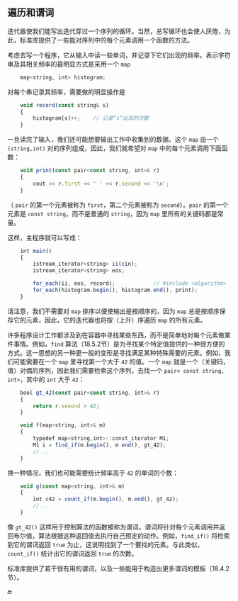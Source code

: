 ## 遍历和谓词

迭代器使我们能写出迭代穿过一个序列的循环。当然，总写循环也会使人厌倦，为此，标准库提供了一些能对序列中的每个元素调用一个函数的方法。

考虑去写一个程序，它从输入中读一些单词，并记录下它们出现的频率。表示字符串及其相关频率的最明显方式是采用一个 `map`

```javascript
    map<string, int> histogram;
```

对每个串记录其频率，需要做的明显操作是

```javascript
    void record(const string& s)
    {
        histogram[s]++;    // 记录“s”出现的次数
    }
```

一旦读完了输入，我们还可能想要输出工作中收集到的数据。这个 `map` 由一个 `(string,int)` 对的序列组成，因此，我们就希望对 `map` 中的每个元素调用下面函数：

```javascript
    void print(const pair<const string, int>& r)
    {
        cout << r.first << ' ' << r.second << '\n';
    }
```

（ `pair` 的第一个元素被称为 `first`，第二个元素被称为 `second`）。`pair` 的第一个元素是 `const string`，而不是普通的 `string`，因为 `map` 里所有的关键码都是常量。

这样，主程序就可以写成：

```javascript
    int main()
    {
        istream_iterator<string> ii(cin);
        istream_iterator<string> eos;

        for_each(ii, eos, record);            // #include <algorithm>
        for_each(histogram.begin(), histogram.end(), print);
    }
```

请注意，我们不需要对 `map` 排序以便使输出是按顺序的，因为 `map` 总是按顺序保存它的元素，因此，它的迭代器也将按（上升）序遍历 `map` 的所有元素。

许多程序设计工作都涉及到在容器中寻找某些东西，而不是简单地对每个元素做某件事情。例如，`find` 算法（18.5.2节）是为寻找某个特定值提供的一种很方便的方式。这一思想的另一种更一般的变形是寻找满足某种特殊需要的元素。例如，我们可能需要在一个 `map` 里寻找第一个大于 `42` 的值。一个 `map` 就是一个（关键码，值）对偶的序列，因此我们需要检索这个序列，去找一个 `pair< const string, int>`，其中的 `int` 大于 `42`：

```javascript
    bool gt_42(const pair<const string, int>& r)
    {
        return r.senond > 42;
    }

    void f(map<string, int>& m)
    {
        typedef map<string,int>::const_iterator M1;
        M1 i = find_if(m.begin(), m.end(), gt_42);
        // ...
    } 
```

换一种情况，我们也可能需要统计频率高于 `42` 的单词的个数：

```javascript
    void g(const map<string, int>& m)
    {
        int c42 = count_if(m.begin(), m.end(), gt_42);
        // ...
    }
```

像 `gt_42()` 这样用于控制算法的函数被称为谓词。谓词将针对每个元素调用并返回布尔值，算法根据这种返回值去执行自己预定的动作。例如，`find_if()` 将检索到它的谓词返回 `true` 为止，这说明找到了一个要找的元素。与此类似，`count_if()` 统计出它的谓词返回 `true` 的次数。

标准库提供了若干很有用的谓词，以及一些能用于构造出更多谓词的模板（18.4.2节）。

🔚

